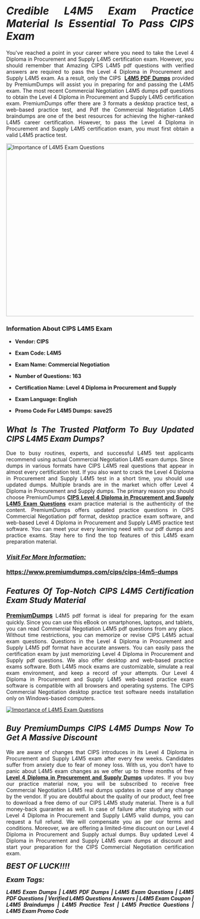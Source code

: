 <h1 style="text-align: justify;"><strong><em>Credible L4M5 Exam Practice Material Is Essential To Pass CIPS Exam</em></strong></h1>

<p style="text-align: justify;">You've reached a point in your career where you need to take the Level 4 Diploma in Procurement and Supply L4M5 certification exam. However, you should remember that Amazing CIPS L4M5 pdf questions with verified answers are required to pass the Level 4 Diploma in Procurement and Supply L4M5 exam. As a result, only the CIPS  <strong><a href="https://www.premiumdumps.com/cips/cips-l4m5-dumps">L4M5 PDF Dumps</a></strong> provided by PremiumDumps will assist you in preparing for and passing the L4M5 exam. The most recent Commercial Negotiation L4M5 dumps pdf questions to obtain the Level 4 Diploma in Procurement and Supply L4M5 certification exam. PremiumDumps offer there are 3 formats a desktop practice test, a web-based practice test, and Pdf the Commercial Negotiation L4M5 braindumps are one of the best resources for achieving the higher-ranked L4M5 career certification. However, to pass the Level 4 Diploma in Procurement and Supply L4M5 certification exam, you must first obtain a valid L4M5 practice test.</p>

<p style="text-align: justify;"><a href="https://www.premiumdumps.com/cips/cips-l4m5-dumps"><img alt="Importance of L4M5 Exam Questions" src="https://i.imgur.com/P39uA2n.jpg" style="width: 700px; height: 465px;" /></a></p>

<h3 style="text-align: justify;"><strong>Information About CIPS L4M5 Exam</strong></h3>

<ul>
	<li>
	<p style="text-align: justify;"><b>Vendor: CIPS</b></p>
	</li>
	<li>
	<p style="text-align: justify;"><b>Exam Code: L4M5</b></p>
	</li>
	<li>
	<p style="text-align: justify;"><b>Exam Name: Commercial Negotiation</b></p>
	</li>
	<li>
	<p style="text-align: justify;"><b>Number of Questions: 163</b></p>
	</li>
	<li>
	<p style="text-align: justify;"><b>Certification Name: Level 4 Diploma in Procurement and Supply</b></p>
	</li>
	<li>
	<p style="text-align: justify;"><b>Exam Language: English</b></p>
	</li>
	<li>
	<p style="text-align: justify;"><b>Promo Code For L4M5 Dumps: save25</b></p>
	</li>
</ul>

<h2 style="text-align: justify;"><strong><em>What Is The Trusted Platform To Buy Updated CIPS L4M5 Exam Dumps?</em></strong></h2>

<p style="text-align: justify;">Due to busy routines, experts, and successful L4M5 test applicants recommend using actual Commercial Negotiation L4M5 exam dumps. Since dumps in various formats have CIPS L4M5 real questions that appear in almost every certification test. If you also want to crack the Level 4 Diploma in Procurement and Supply L4M5 test in a short time, you should use updated dumps. Multiple brands are in the market which offer Level 4 Diploma in Procurement and Supply dumps. The primary reason you should choose PremiumDumps <a href="https://www.premiumdumps.com/cips/cips-l4m5-dumps"><strong>CIPS Level 4 Diploma in Procurement and Supply L4M5 Exam Questions</strong></a> exam practice material is the authenticity of the content. PremiumDumps offers updated practice questions in CIPS Commercial Negotiation pdf format, desktop practice exam software, and web-based Level 4 Diploma in Procurement and Supply L4M5 practice test software. You can meet your every learning need with our pdf dumps and practice exams. Stay here to find the top features of this L4M5 exam preparation material.</p>

<h3 style="text-align: justify;"><strong><u><i>Visit For More Information:</i></u><br />
<br />
<a href="https://www.premiumdumps.com/cips/cips-l4m5-dumps">https://www.premiumdumps.com/cips/cips-l4m5-dumps</a></strong></h3>

<h2 style="text-align: justify;"><strong><em>Features Of Top-Notch CIPS L4M5 Certification Exam Study Material</em></strong></h2>

<p style="text-align: justify;"><span style="font-size:16px;"><strong><a href="https://www.premiumdumps.com/">PremiumDumps</a></strong></span> L4M5 pdf format is ideal for preparing for the exam quickly. Since you can use this eBook on smartphones, laptops, and tablets, you can read Commercial Negotiation L4M5 pdf questions from any place. Without time restrictions, you can memorize or revise CIPS L4M5 actual exam questions. Questions in the Level 4 Diploma in Procurement and Supply L4M5 pdf format have accurate answers. You can easily pass the certification exam by just memorizing Level 4 Diploma in Procurement and Supply pdf questions. We also offer desktop and web-based practice exams software. Both L4M5 mock exams are customizable, simulate a real exam environment, and keep a record of your attempts. Our Level 4 Diploma in Procurement and Supply L4M5 web-based practice exam software is compatible with all browsers and operating systems. The CIPS Commercial Negotiation desktop practice test software needs installation only on Windows-based computers.</p>

<p style="text-align: justify;"><a href="https://www.premiumdumps.com/cips/cips-l4m5-dumps"><img alt="Importance of L4M5 Exam Questions" src="https://i.imgur.com/2KPb8yb.jpg" /></a></p>

<h2 style="text-align: justify;"><strong><em>Buy PremiumDumps CIPS L4M5 Dumps Now To Get A Massive Discount</em></strong></h2>

<p style="text-align: justify;">We are aware of changes that CIPS introduces in its Level 4 Diploma in Procurement and Supply L4M5 exam after every few weeks. Candidates suffer from anxiety due to fear of money loss. With us, you don’t have to panic about L4M5 exam changes as we offer up to three months of free <strong><a href="https://www.premiumdumps.com/cips/level-4-diploma-in-procurement-and-supply-dumps">Level 4 Diploma in Procurement and Supply Dumps</a></strong> updates. If you buy our practice material now, you will be subscribed to receive free Commercial Negotiation L4M5 real dumps updates in case of any change by the vendor. If you are doubtful about the quality of our product, feel free to download a free demo of our CIPS L4M5 study material. There is a full money-back guarantee as well. In case of failure after studying with our Level 4 Diploma in Procurement and Supply L4M5 valid dumps, you can request a full refund. We will compensate you as per our terms and conditions. Moreover, we are offering a limited-time discount on our Level 4 Diploma in Procurement and Supply actual dumps. Buy updated Level 4 Diploma in Procurement and Supply L4M5 exam dumps at discount and start your preparation for the CIPS Commercial Negotiation certification exam.</p>

<p style="text-align: justify;"><em><span style="font-size:20px;"><strong>BEST OF LUCK!!!!</strong></span></em></p>

<p style="text-align: justify;"><span style="font-size:18px;"><strong><em>Exam Tags:</em></strong></span><span style="font-size:20px;"><strong><em> </em></strong></span></p>

<p style="text-align: justify;"><span style="font-size:14px;"><strong><em>L4M5 Exam Dumps | L4M5 PDF Dumps | L4M5 Exam Questions | L4M5 PDF Questions | Verified L4M5 Questions Answers | L4M5 Exam Coupon | L4M5 Braindumps | L4M5 Practice Test | L4M5 Practice Questions | L4M5 Exam Promo Code</em></strong></span></p>
